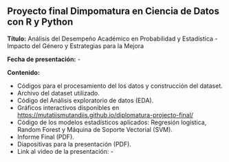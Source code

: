 ## Proyecto final Dimpomatura en Ciencia de Datos con R y Python

**Título:** Análisis del Desempeño Académico en Probabilidad y Estadística - Impacto del Género y Estrategias para la Mejora

**Fecha de presentación:** - 

**Contenido:**

- Códigos para el procesamiento del los datos y construcción del dataset.
- Archivo del dataset utilizado.
- Código del Análisis exploratorio de datos (EDA).
- Gráficos interactivos disponibles en https://mutatiismutandiis.github.io/diplomatura-projecto-final/
- Código de los modelos estadísticos aplicados: Regresión logística, Random Forest y Máquina de Soporte Vectorial (SVM).
- Informe Final (PDF).
- Diapositivas para la presentación (PDF).
- Link al video de la presentación: -

